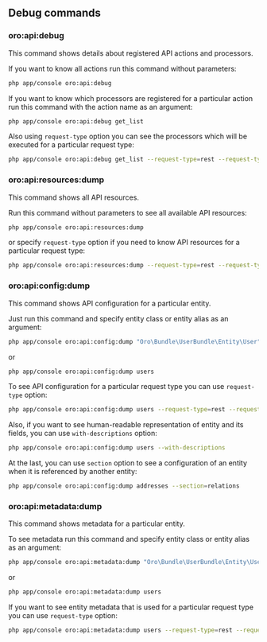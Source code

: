 Debug commands
--------------

### oro:api:debug
This command shows details about registered API actions and processors.

If you want to know all actions run this command without parameters:

```bash
php app/console oro:api:debug
```

If you want to know which processors are registered for a particular action run this command with the action name as an argument:

```bash
php app/console oro:api:debug get_list
```

Also using `request-type` option you can see the processors which will be executed for a particular request type:

```bash
php app/console oro:api:debug get_list --request-type=rest --request-type=json_api
```

### oro:api:resources:dump
This command shows all API resources.

Run this command without parameters to see all available API resources:

```bash
php app/console oro:api:resources:dump
```

or specify `request-type` option if you need to know API resources for a particular request type:

```bash
php app/console oro:api:resources:dump --request-type=rest --request-type=json_api
```

### oro:api:config:dump
This command shows API configuration for a particular entity.

Just run this command and specify entity class or entity alias as an argument:

```bash
php app/console oro:api:config:dump "Oro\Bundle\UserBundle\Entity\User"
```

or

```bash
php app/console oro:api:config:dump users
```

To see API configuration for a particular request type you can use `request-type` option:

```bash
php app/console oro:api:config:dump users --request-type=rest --request-type=json_api
```

Also, if you want to see human-readable representation of entity and its fields, you can use `with-descriptions` option:

```bash
php app/console oro:api:config:dump users --with-descriptions
```

At the last, you can use `section` option to see a configuration of an entity when it is referenced by another entity:

```bash
php app/console oro:api:config:dump addresses --section=relations
```

### oro:api:metadata:dump
This command shows metadata for a particular entity.

To see metadata run this command and specify entity class or entity alias as an argument:

```bash
php app/console oro:api:metadata:dump "Oro\Bundle\UserBundle\Entity\User"
```

or

```bash
php app/console oro:api:metadata:dump users
```

If you want to see entity metadata that is used for a particular request type you can use `request-type` option:

```bash
php app/console oro:api:metadata:dump users --request-type=rest --request-type=json_api
```

